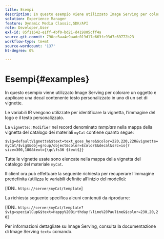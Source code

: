 ```yaml
---
title: Esempi
description: In questo esempio viene utilizzato Image Serving per colorare un oggetto e applicare una decal contenente testo personalizzato in uno di un set di vignette.
solution: Experience Manager
feature: Dynamic Media Classic,SDK/API
role: Developer,User
exl-id: 85f11642-e1ff-4bf0-bd21-d419805cff4a
source-git-commit: 790ce3aa4e9aadc019d17e663fc93d7c69772b23
workflow-type: tm+mt
source-wordcount: '137'
ht-degree: 0%

---
```


# Esempi{#examples}

In questo esempio viene utilizzato Image Serving per colorare un oggetto e applicare una decal contenente testo personalizzato in uno di un set di vignette.

Le variabili IR vengono utilizzate per identificare la vignetta, l’immagine del logo e il testo personalizzato.

La `vignette::Modifier` nel record denominato *template* nella mappa della vignetta del catalogo dei materiali `myCat` contiene quanto segue:

`$vig=defaultVignette&$text=text_goes_here&$color=220,220,220&vignette=myCat/$vig$&obj=group/object&color=$color$&decal&src=is{?size=300,100&text={\qc\fs36 $text$}}`

Tutte le vignette usate sono elencate nella mappa della vignetta del catalogo del materiale `myCat`.

Il client ora può effettuare la seguente richiesta per recuperare l’immagine predefinita (utilizza le variabili definite all’inizio del modello):

[!DNL `https://server/myCat/template`]

La richiesta seguente specifica alcuni contenuti da riprodurre:

[!DNL `https://server/myCat/template?$vig=specialCup&$text=Happy%20Birthday!\line%20Pauline&$color=230,20,20`]

Per informazioni dettagliate su Image Serving, consulta la documentazione di Image Serving `text=` comando.
